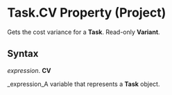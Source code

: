 
# Task.CV Property (Project)

Gets the cost variance for a  **Task**. Read-only  **Variant**.


## Syntax

 _expression_. **CV**

 _expression_A variable that represents a  **Task** object.


